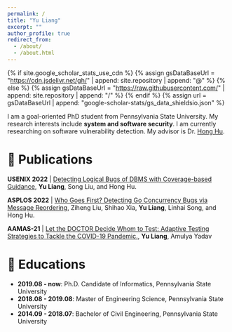 ```yaml
---
permalink: /
title: "Yu Liang"
excerpt: ""
author_profile: true
redirect_from: 
  - /about/
  - /about.html
---
```


{% if site.google_scholar_stats_use_cdn %}
{% assign gsDataBaseUrl = "https://cdn.jsdelivr.net/gh/" | append: site.repository | append: "@" %}
{% else %}
{% assign gsDataBaseUrl = "https://raw.githubusercontent.com/" | append: site.repository | append: "/" %}
{% endif %}
{% assign url = gsDataBaseUrl | append: "google-scholar-stats/gs_data_shieldsio.json" %}

<span class='anchor' id='about-me'></span>

I am a goal-oriented PhD student from Pennsylvania State University. My research interests include **system and software security**. I am currently researching on software vulnerability detection. My advisor is Dr. [Hong Hu](https://huhong789.github.io). 


<!-- # 🔥 News -->
<!-- - *2022.02*: &nbsp;🎉🎉 Lorem ipsum dolor sit amet, consectetur adipiscing elit. Vivamus ornare aliquet ipsum, ac tempus justo dapibus sit amet.  -->
<!-- - *2022.02*: &nbsp;🎉🎉 Lorem ipsum dolor sit amet, consectetur adipiscing elit. Vivamus ornare aliquet ipsum, ac tempus justo dapibus sit amet.  -->

# 📝 Publications 

<!-- <div class='paper-box'><div class='paper-box-image'><img src='images/500x300.png' alt="sym" width="100%"></div> -->
<!-- <div class='paper-box-text' markdown="1"> -->
<!-- </div> -->
<!-- </div> -->

**USENIX 2022** \| [Detecting Logical Bugs of DBMS with Coverage-based Guidance](../papers/liang-sqlright.pdf), **Yu Liang**, Song Liu, and Hong Hu. 

**ASPLOS 2022** \| [Who Goes First? Detecting Go Concurrency Bugs via Message Reordering](../papers/ASPLOS22.pdf), Ziheng Liu, Shihao Xia, **Yu Liang**, Linhai Song, and Hong Hu.

**AAMAS-21** \| [Let the DOCTOR Decide Whom to Test: Adaptive Testing Strategies to Tackle the COVID-19 Pandemic.](../papers/AAMAS21.pdf), **Yu Liang**, Amulya Yadav 

<!-- # 🎖 Honors and Awards -->
<!-- - *2021.10* Lorem ipsum dolor sit amet, consectetur adipiscing elit. Vivamus ornare aliquet ipsum, ac tempus justo dapibus sit amet.  -->
<!-- - *2021.09* Lorem ipsum dolor sit amet, consectetur adipiscing elit. Vivamus ornare aliquet ipsum, ac tempus justo dapibus sit amet.  -->

# 📖 Educations
- **2019.08 - now**: Ph.D. Candidate of Informatics, Pennsylvania State University
- **2018.08 - 2019.08**: Master of Engineering Science, Pennsylvania State University 
- **2014.09 - 2018.07**: Bachelor of Civil Engineering, Pennsylvania State University 

<!-- # 💬 Invited Talks -->
<!-- - *2021.06*, Lorem ipsum dolor sit amet, consectetur adipiscing elit. Vivamus ornare aliquet ipsum, ac tempus justo dapibus sit amet.  -->
<!-- - *2021.03*, Lorem ipsum dolor sit amet, consectetur adipiscing elit. Vivamus ornare aliquet ipsum, ac tempus justo dapibus sit amet.  \| [\[video\]](https://github.com/) -->

<!-- # 💻 Internships -->
<!-- - *2019.05 - 2020.02*, [Lorem](https://github.com/), China. -->
